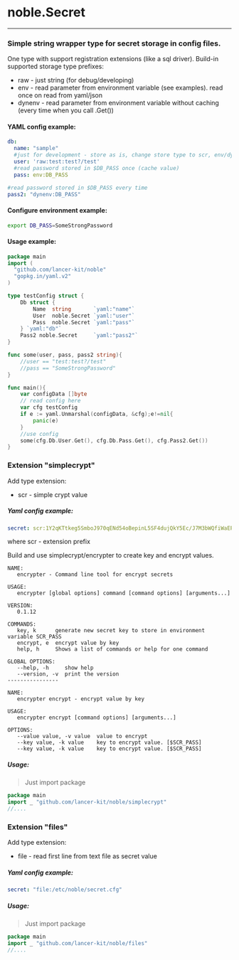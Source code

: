 # noble.Secret 
-----------

### Simple string wrapper type for secret storage in config files.

One type with support registration extensions (like a sql driver).
Build-in supported storage type prefixes:

* raw - just string (for debug/developing) 
* env - read parameter from environment variable (see examples). read once on read from yaml/json
* dynenv - read parameter from environment variable without caching (every time when you call .Get())

#### YAML config example:

```yaml
db:
  name: "sample"
  #just for development - store as is, change store type to scr, env/dynenv in prod
  user: 'raw:test:test?/test'
  #read password stored in $DB_PASS once (cache value)
  pass: env:DB_PASS

#read password stored in $DB_PASS every time
pass2: "dynenv:DB_PASS"
```

#### Configure environment example:
```bash
export DB_PASS=SomeStrongPassword
```
 

#### Usage example:
```go
package main
import (
  "github.com/lancer-kit/noble"
  "gopkg.in/yaml.v2"
)

type testConfig struct {
	Db struct {
        Name  string       `yaml:"name"`
		User  noble.Secret `yaml:"user"`
		Pass  noble.Secret `yaml:"pass"`
	} `yaml:"db"`
	Pass2 noble.Secret     `yaml:"pass2"`
}

func some(user, pass, pass2 string){
    //user == "test:test?/test"
    //pass == "SomeStrongPassword"
}

func main(){
    var configData []byte
    // read config here
    var cfg testConfig
    if e := yaml.Unmarshal(configData, &cfg);e!=nil{
        panic(e)
    }
    //use config
    some(cfg.Db.User.Get(), cfg.Db.Pass.Get(), cfg.Pass2.Get())
}

```
### Extension "simplecrypt"

Add type extension:
* scr - simple crypt value
##### Yaml config example:
````yaml
secret: scr:1Y2qKTtkeg5SmboJ970qENd54oBepinL5SF4dujQkY5Ec/J7M3bWQfiWaEPsZaXl4bPAEKoC1i29
````
where scr - extension prefix


Build and use simplecrypt/encrypter to create key and encrypt values.

````
NAME:
   encrypter - Command line tool for encrypt secrets

USAGE:
   encrypter [global options] command [command options] [arguments...]

VERSION:
   0.1.12

COMMANDS:
   key, k      generate new secret key to store in environment variable SCR_PASS
   encrypt, e  encrypt value by key
   help, h     Shows a list of commands or help for one command

GLOBAL OPTIONS:
   --help, -h     show help
   --version, -v  print the version
----------------

NAME:
   encrypter encrypt - encrypt value by key

USAGE:
   encrypter encrypt [command options] [arguments...]

OPTIONS:
   --value value, -v value  value to encrypt
   --key value, -k value    key to encrypt value. [$SCR_PASS]
   --key value, -k value    key to encrypt value. [$SCR_PASS]
````
##### Usage:

>Just import package

````go
package main
import _ "github.com/lancer-kit/noble/simplecrypt"
//....
````


### Extension "files"

Add type extension:
* file - read first line from text file as secret value

##### Yaml config example:

````yaml
secret: "file:/etc/noble/secret.cfg"
````

##### Usage:

>Just import package


````go
package main
import _ "github.com/lancer-kit/noble/files"
//....
````
